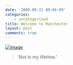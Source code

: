 ```yaml
---
date: '2009-09-21 09:06:09'
categories:
    - uncategorised
title: Welcome to Manchester
layout: post
comments: true
---
```

[![image](http://lh5.ggpht.com/_l2uGy1RGCiE/Srcy5PSx4vI/AAAAAAAABb4/ZGu6hsBol2Y/s400/Welcome.jpg)](http://picasaweb.google.com/lh/photo/f0vU6u96xLG0A5KeCVRDOA?feat=embedwebsite)

> 'Not in my lifetime.'
